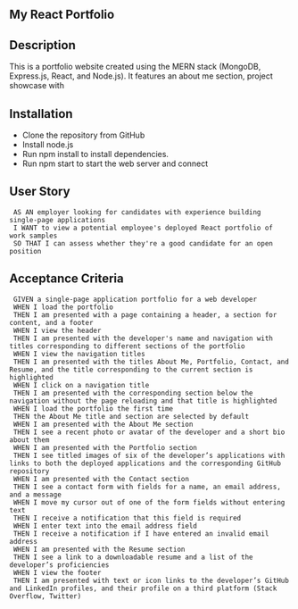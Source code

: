 ## My React Portfolio

## Description
This is a portfolio website created using the MERN stack (MongoDB, Express.js, React, and Node.js). It features an about me section, project showcase with

## Installation
- Clone the repository from GitHub
- Install node.js
- Run npm install to install dependencies.
- Run npm start to start the web server and connect

## User Story
     AS AN employer looking for candidates with experience building single-page applications
     I WANT to view a potential employee's deployed React portfolio of work samples
     SO THAT I can assess whether they're a good candidate for an open position

## Acceptance Criteria
     GIVEN a single-page application portfolio for a web developer
     WHEN I load the portfolio
     THEN I am presented with a page containing a header, a section for content, and a footer
     WHEN I view the header
     THEN I am presented with the developer's name and navigation with titles corresponding to different sections of the portfolio
     WHEN I view the navigation titles
     THEN I am presented with the titles About Me, Portfolio, Contact, and Resume, and the title corresponding to the current section is highlighted
     WHEN I click on a navigation title
     THEN I am presented with the corresponding section below the navigation without the page reloading and that title is highlighted
     WHEN I load the portfolio the first time
     THEN the About Me title and section are selected by default
     WHEN I am presented with the About Me section
     THEN I see a recent photo or avatar of the developer and a short bio about them
     WHEN I am presented with the Portfolio section
     THEN I see titled images of six of the developer’s applications with links to both the deployed applications and the corresponding GitHub repository
     WHEN I am presented with the Contact section
     THEN I see a contact form with fields for a name, an email address, and a message
     WHEN I move my cursor out of one of the form fields without entering text
     THEN I receive a notification that this field is required
     WHEN I enter text into the email address field
     THEN I receive a notification if I have entered an invalid email address
     WHEN I am presented with the Resume section
     THEN I see a link to a downloadable resume and a list of the developer’s proficiencies
     WHEN I view the footer
     THEN I am presented with text or icon links to the developer’s GitHub and LinkedIn profiles, and their profile on a third platform (Stack Overflow, Twitter)
